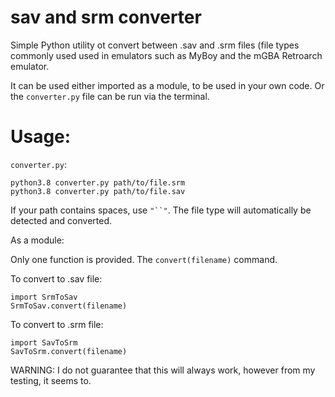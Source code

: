 # sav and srm converter

Simple Python utility ot convert between .sav and .srm files (file types commonly used used in emulators such as MyBoy and the mGBA Retroarch emulator.

It can be used either imported as a module, to be used in your own code.  Or the `converter.py` file can be run via the terminal.

# Usage:

`converter.py`:

    python3.8 converter.py path/to/file.srm
    python3.8 converter.py path/to/file.sav

If your path contains spaces, use `"``"`.  The file type will automatically be detected and converted.

As a module:

Only one function is provided.  The `convert(filename)` command.

To convert to .sav file:

    import SrmToSav
    SrmToSav.convert(filename)
   
To convert to .srm file:

    import SavToSrm
    SavToSrm.convert(filename)
    
WARNING:  I do not guarantee that this will always work, however from my testing, it seems to.
